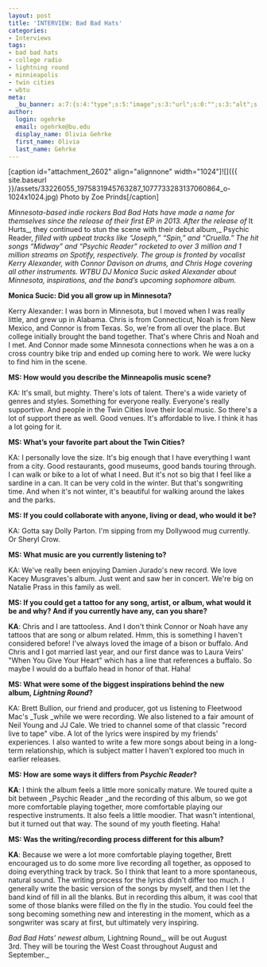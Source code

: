 ```yaml
---
layout: post
title: 'INTERVIEW: Bad Bad Hats'
categories:
- Interviews
tags:
- bad bad hats
- college radio
- lightning round
- minnieapolis
- twin cities
- wbtu
meta:
  _bu_banner: a:7:{s:4:"type";s:5:"image";s:3:"url";s:0:"";s:3:"alt";s:0:"";s:7:"post_id";s:0:"";s:4:"html";s:0:"";s:8:"position";s:12:"contentWidth";s:7:"caption";s:0:"";}
author:
  login: ogehrke
  email: ogehrke@bu.edu
  display_name: Olivia Gehrke
  first_name: Olivia
  last_name: Gehrke
---
```

\[caption id="attachment\_2602" align="alignnone" width="1024"\]![]({{ site.baseurl }}/assets/33226055_1975831945763287_1077733283137060864_o-1024x1024.jpg) Photo by Zoe Prinds\[/caption\]

_Minnesota-based indie rockers Bad Bad Hats have made a name for themselves since the release of their first EP in 2013. After the release of_ It Hurts_, they continued to stun the scene with their debut album,_ Psychic Reader, _filled with upbeat tracks like “Joseph,” “Spin,” and “Cruella.” The hit songs “Midway” and “Psychic Reader” rocketed to over 3 million and 1 million streams on Spotify, respectively. The group is fronted by vocalist Kerry Alexander, with Connor Davison on drums, and Chris Hoge covering all other instruments. WTBU DJ Monica Sucic asked Alexander about Minnesota, inspirations, and the band’s upcoming sophomore album._

**Monica Sucic: Did you all grow up in Minnesota?**

Kerry Alexander: I was born in Minnesota, but I moved when I was really little, and grew up in Alabama. Chris is from Connecticut, Noah is from New Mexico, and Connor is from Texas. So, we're from all over the place. But college initially brought the band together. That's where Chris and Noah and I met. And Connor made some Minnesota connections when he was a on a cross country bike trip and ended up coming here to work. We were lucky to find him in the scene.

**MS: How would you describe the Minneapolis music scene?**

KA: It's small, but mighty. There's lots of talent. There's a wide variety of genres and styles. Something for everyone really. Everyone's really supportive. And people in the Twin Cities love their local music. So there's a lot of support there as well. Good venues. It's affordable to live. I think it has a lot going for it. 

**MS: What’s your favorite part about the Twin Cities?**

KA: I personally love the size. It's big enough that I have everything I want from a city. Good restaurants, good museums, good bands touring through. I can walk or bike to a lot of what I need. But it's not so big that I feel like a sardine in a can. It can be very cold in the winter. But that's songwriting time. And when it's not winter, it's beautiful for walking around the lakes and the parks.  

**MS: If you could collaborate with anyone, living or dead, who would it be?**

KA: Gotta say Dolly Parton. I'm sipping from my Dollywood mug currently. Or Sheryl Crow. 

**MS: What music are you currently listening to?**

KA: We've really been enjoying Damien Jurado's new record. We love Kacey Musgraves's album. Just went and saw her in concert. We're big on Natalie Prass in this family as well. 

**MS: If you could get a tattoo for any song, artist, or album, what would it be and why? And if you currently have any, can you share?**

**KA**: Chris and I are tattooless. And I don't think Connor or Noah have any tattoos that are song or album related. Hmm, this is something I haven't considered before! I've always loved the image of a bison or buffalo. And Chris and I got married last year, and our first dance was to Laura Veirs' "When You Give Your Heart" which has a line that references a buffalo. So maybe I would do a buffalo head in honor of that. Haha!

**MS: What were some of the biggest inspirations behind the new album, ****_Lightning Round_****?**

KA: Brett Bullion, our friend and producer, got us listening to Fleetwood Mac's _Tusk _while we were recording. We also listened to a fair amount of Neil Young and JJ Cale. We tried to channel some of that classic "record live to tape" vibe. A lot of the lyrics were inspired by my friends' experiences. I also wanted to write a few more songs about being in a long-term relationship, which is subject matter I haven't explored too much in earlier releases.

**MS: How are some ways it differs from ****_Psychic Reader_****?**

**KA**: I think the album feels a little more sonically mature. We toured quite a bit between _Psychic Reader _and the recording of this album, so we got more comfortable playing together, more comfortable playing our respective instruments. It also feels a little moodier. That wasn't intentional, but it turned out that way. The sound of my youth fleeting. Haha!

**MS: Was the writing/recording process different for this album?**

**KA**: Because we were a lot more comfortable playing together, Brett encouraged us to do some more live recording all together, as opposed to doing everything track by track. So I think that leant to a more spontaneous, natural sound. The writing process for the lyrics didn't differ too much. I generally write the basic version of the songs by myself, and then I let the band kind of fill in all the blanks. But in recording this album, it was cool that some of those blanks were filled on the fly in the studio. You could feel the song becoming something new and interesting in the moment, which as a songwriter was scary at first, but ultimately very inspiring. 

_Bad Bad Hats’ newest album,_ Lightning Round_, will be out August 3rd. They will be touring the West Coast throughout August and September._